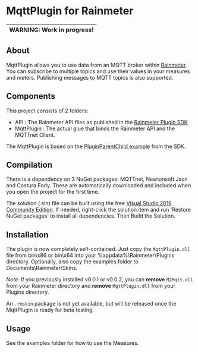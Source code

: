 # MqttPlugin for Rainmeter

| WARNING: Work in progress! |
| --- |


## About

MqttPlugin allows you to use data from an MQTT broker within [Rainmeter](http://www.rainmeter.net).
You can subscribe to multiple topics and use their values in your measures and meters.
Publishing messages to MQTT topics is also supported.


## Components

This project consists of 2 folders:

- API : The Rainmeter API files as published in the [Rainmeter Plugin SDK][1]
- MqttPlugin : The actual glue that binds the Rainmeter API and the MQTTnet Client.

[1]:https://github.com/rainmeter/rainmeter-plugin-sdk
[2]:https://github.com/eclipse/paho.mqtt.m2mqtt

The MqttPlugin is based on the [PluginParentChild example](https://github.com/rainmeter/rainmeter-plugin-sdk/tree/master/C%23/PluginParentChild) from the SDK.

## Compilation

There is a dependency on 3 NuGet packages: MQTTnet, Newtonsoft.Json and Costura.Fody.
These are automatically downloaded and included when you open the project for the first time.

The solution (.sln) file can be built using the free [Visual Studio 2019 Community Edition](https://visualstudio.microsoft.com/vs/community/).
If needed, right-click the solution item and run 'Restore NuGet packages' to install all dependencies.
Then Build the Solution. 

## Installation

The plugin is now completely self-contained. Just copy the `MqttPlugin.dll` file from bin\x86 or bin\x64 into your %appdata%\Rainmeter\Plugins directory.
Optionally, also copy the examples folder to Documents\Rainmeter\Skins.

_Note:_ If you previously installed v0.0.1 or v0.0.2, you can **remove** `M2Mqtt.dll` from your Rainmeter directory and **remove** `MqttPlugin.dll` from your Plugins directory.

An `.rmskin` package is not yet available, but will be released once the MqttPlugin is ready for beta testing.

## Usage

See the examples folder for how to use the Measures.